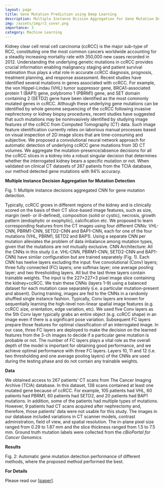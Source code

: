 ```yaml
---
layout: page
title: Gene Mutation Prediction using Deep Learning
description: Multiple Instance Dcision Aggregation for Gene Mutation Detection from CT
img: /assets/img/r2_cover.png
importance: 3
category: Machine Learning
---
```


Kidney clear cell renal cell carcinoma (ccRCC) is the major sub-type of RCC, constituting one the most common cancers worldwide accounting for a steadily increasing mortality rate with 350,000 new cases recorded in 2012. Understanding the underlying genetic mutations in ccRCC provides crucial information enabling malignancy staging and patient survival estimation thus plays a vital role in accurate ccRCC diagnosis, prognosis, treatment planning, and response assessment. Recent studies have identified several mutations in genes associated with ccRCC. For example, the von Hippel-Lindau (VHL) tumor suppressor gene, BRCA1-associated protein 1 (BAP1) gene, polybromo 1 (PBRM1) gene, and SET domain containing 2 (SETD2) gene have been identified as the most commonly mutated genes in ccRCC. Although these underlying gene mutations can be identified by whole genome sequencing of the ccRCC following invasive nephrectomy or kidney biopsy procedures, recent studies have suggested that such mutations may be noninvasively identified by studying image features of the ccRCC from Computed Tomography (CT) data. Such image feature identification currently relies on laborious manual processes based on visual inspection of 2D image slices that are time-consuming and subjective. We proposed a convolutional neural network approach for automatic detection of underlying ccRCC gene mutations from 3D CT
volumes. We aggregate the mutation-presence/absence decisions for all the ccRCC slices in a kidney into a robust singular decision that determines whether the interrogated kidney bears a specific mutation or not. When validated on clinical CT datasets of 267 patients from the TCIA database, our method detected gene mutations with 94% accuracy.


<strong>Multiple Instance Decision Aggregation for Mutation Detection</strong>

<div class="row">
    <div class="col-sm mt-3 mt-md-0">
        <img class="img-fluid rounded z-depth-1" src="{{ '/assets/img/r2_fig1.png' | relative_url }}" alt="" title="example image"/>
    </div>
</div>
<div class="caption">
    Fig. 1: Multiple instance decisions aggregated CNN for gene mutation detection.
</div>

Typically, ccRCC grows in different regions of the kidney and is clinically scored on the basis of their CT slice-based image features, such as size, margin (well- or ill-defined), composition (solid or cystic), necrosis, growth pattern (endophytic or exophytic), calcification etc. We proposed to learn corresponding features from the CT images using four different CNNs: VHL-CNN, PBRM1-CNN, SETD2-CNN and BAP1-CNN, each for one of the four mutations (VHL, PBRM1, SETD2 and BAP1). Using a separate CNN per mutation alleviates the problem of data imbalance among mutation types, given that the mutations are not mutually exclusive. CNN Architecture: All the CNNs in this study (i.e. VHL-CNN, PBRM1-CNN, SETD2-CNN and BAP1-CNN) have similar configuration but are trained
separately (Fig. 1). Each CNN has twelve layers excluding the input: five convolutional (Conv) layers; three fully connected (FC) layers; one softmax layer; one average pooling layer; and two thresholding layers. All but the last three layers contain trainable weights. The input is the 227×227×3 pixel image slice containing the kidney+ccRCC. We train these CNNs (layers 1–9) using a balanced dataset for each mutation case separately (i.e. a particular mutation-present and absent). During training, images are fed to the CNNs in a randomly shuffled single instance fashion. Typically, Conv layers are known for sequentially learning the high-level non-linear spatial image features (e.g. ccRCC size, orientation, edge variation, etc). We used five Conv layers as the 5th Conv layer typically grabs an entire object (e.g. ccRCC shape) in an image even if there is a significant pose variation. Subsequent FC layers prepare those features for optimal classification of an interrogated image. In our case, three FC layers are deployed to make the decision on the learned features from the 3-ch images to decide if a particular gene mutation is probable or not. The number of FC layers plays a vital role as the overall depth of the model is important for obtaining good performance, and we achieve optimal performance with three FC layers. Layers 10, 11 and 12 (i.e. two thresholding and one average pooling layers) of the CNNs are used during the testing phase and do not contain any trainable weights.

<strong>Data</strong>

We obtained access to 267 patients’ CT scans from The Cancer Imaging Archive (TCIA) database. In this dataset, 138 scans contained at least one mutated
gene because of ccRCC. For example, 105 patients had VHL, 60 patients had PBRM1, 60 patients had SETD2, and 20 patients had BAP1 mutations. In addition, some of the patients had multiple types of mutations. However, 9 patients had CT scans acquired after nephrectomy and, therefore, those patients’ data
were not usable for this study. The images in our database included variations in CT scanner models, contrast administration, field of view, and spatial resolution. The in-plane pixel size ranged from 0.29 to 1.87 mm and the slice thickness ranged from 1.5 to 7.5 mm. Ground truth mutation labels were collected from the <i>cBioPortal for Cancer Genomics</i>.

<strong>Results</strong>

<div class="row">
    <div class="col-sm mt-3 mt-md-0">
        <img class="img-fluid rounded z-depth-1" src="{{ '/assets/img/r2_fig2.png' | relative_url }}" alt="" title="example image"/>
    </div>
</div>
<div class="caption">
    Fig. 2: Automatic gene mutation detection performance of different methods, where the proposed method performed the best.
</div>

<strong>For Details</strong>

Please read our [[paper](https://link.springer.com/chapter/10.1007/978-3-030-00934-2_73)].
